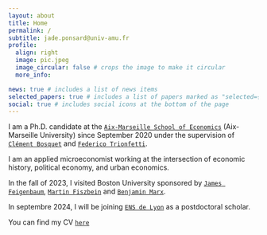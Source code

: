 ```yaml
---
layout: about
title: Home
permalink: /
subtitle: jade.ponsard@univ-amu.fr
profile:
  align: right
  image: pic.jpeg
  image_circular: false # crops the image to make it circular
  more_info:

news: true # includes a list of news items
selected_papers: true # includes a list of papers marked as "selected={true}"
social: true # includes social icons at the bottom of the page
---
```


I am a Ph.D. candidate at the <a href="https://www.amse-aixmarseille.fr/en" target="_blank">`Aix-Marseille School of Economics`</a> (Aix-Marseille University) since September 2020 under the supervision of <a href="https://sites.google.com/site/clementbosquet/" target="_blank">`Clément Bosquet`</a> and <a href="https://trionfetti.wordpress.com/" target="_blank">`Federico Trionfetti`</a>. 

I am an applied microeconomist working at the intersection of economic history, political economy, and urban economics. 

In the fall of 2023, I visited Boston University sponsored by <a href="https://jamesfeigenbaum.github.io/" target="_blank">`James Feigenbaum`</a>, <a href="https://sites.google.com/site/martinfiszbein/" target="_blank">`Martin Fiszbein`</a> and <a href="https://sites.google.com/view/bmarx/home" target="_blank">`Benjamin Marx`</a>.

In septembre 2024, I will be joining <a href="https://www.ens-lyon.fr/en/" target="_blank">`ENS de Lyon`</a> as a postdoctoral scholar.

You can find my CV <a href="https://drive.google.com/file/d/1K3CIDJjsAcUNMzH6fM8w1C_rVRA-JvuF/view?usp=sharing" target="_blank">`here`</a>
